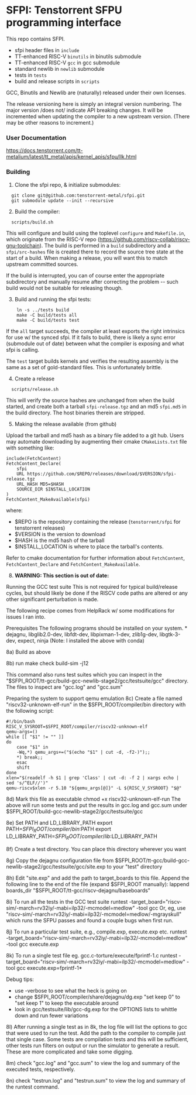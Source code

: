 SFPI: Tenstorrent SFPU programming interface
============================================

This repo contains SFPI.

* sfpi header files in `include`
* TT-enhanced RISC-V `binutils` in binutils submodule
* TT-enhanced RISC-V `gcc` in gcc submodule
* standard newlib in `newlib` submodule
* tests in `tests`
* build and release scripts in `scripts`

GCC, Binutils and Newlib are (naturally) released under their own licenses.

The release versioning here is simply an integral version
numbering. The major version /does not/ indicate API breaking
changes. It will be incremented when updating the compiler to a new
upstream version. (There may be other reasons to increment.)

### User Documentation

https://docs.tenstorrent.com/tt-metalium/latest/tt_metal/apis/kernel_apis/sfpu/llk.html

### Building
1) Clone the sfpi repo, & initialize submodules:
```
  git clone git@github.com:tenstorrent-metal/sfpi.git
  git submodule update --init --recursive
```

2) Build the compiler:
```
  scripts/build.sh
```

  This will configure and build using the toplevel `configure` and
  `Makefile.in`, which originate from the RISC-V repo
  (https://github.com/riscv-collab/riscv-gnu-toolchain). The build is
  performed in a `build` subdirectory and a `sfpi/src-hashes` file is
  created there to record the source tree state at the start of a
  build. When making a release, you will want this to match upstream
  committed sources.

  If the build is interrupted, you can of course enter the appropriate
  subdirectory and manually resume after correcting the problem --
  such build would not be suitable for releasing though.

3) Build and running the sfpi tests:

```
    ln -s ../tests build
    make -C build/tests all
    make -C build/tests test
```

  If the `all` target succeeds, the compiler at least exports the
  right intrinsics for use w/ the synced sfpi. If it fails to build,
  there is likely a sync error (submodule out of date) between what
  the compiler is exposing and what sfpi is calling.

  The `test` target builds kernels and verifies the resulting assembly
  is the same as a set of gold-standard files. This is unfortunately brittle.

4) Create a release
```
  scripts/release.sh
```

  This will verify the source hashes are unchanged from when the build
  started, and create both a tarball `sfpi-release.tgz` and an md5
  `sfpi.md5` in the build directory. The host binaries therein are stripped.

5) Making the release available (from github)

  Upload the tarball and md5 hash as a binary file added to a git
  hub. Users may automate downloading by augmenting their cmake `CMakeLists.txt` file with something like:
```
include(FetchContent)
FetchContent_Declare(
    sfpi
    URL https://github.com/$REPO/releases/download/$VERSION/sfpi-release.tgz
    URL_HASH MD5=$HASH
    SOURCE_DIR $INSTALL_LOCATION
)
FetchContent_MakeAvailable(sfpi)
```

where:
* $REPO is the repository containing the release (`tenstorrent/sfpi` for tenstorrent releases)
* $VERSION is the version to download
* $HASH is the md5 hash of the tarball
* $INSTALL_LOCATION is where to place the tarball's contents.

Refer to cmake documentation for further information about
`FetchContent`, `FetchContent_Declare` and
`FetchContent_MakeAvailable`.

8) **WARNING: This section is out of date:**

  Running the GCC test suite
  This is not required for typical build/release cycles, but should likely be
  done if the RISCV code paths are altered or any other significant
  perturbation is made.

  The following recipe comes from HelpRack w/ some modifications for issues I
  ran into.

  Prerequisites
  The following programs should be installed on your system.
    * dejagnu, libglib2.0-dev, libfdt-dev, libpixman-1-dev, zlib1g-dev, libgtk-3-dev, expect, ninja
  (Note: I installed the above with conda)

8a) Build as above

8b) run
   make check build-sim -j12

This command also runs test suites which you can inspect in the "$SFPI_ROOT/tt-gcc/build-gcc-newlib-stage2/gcc/testsuite/gcc" directory. The files to inspect are "gcc.log" and "gcc.sum"

Preparing the system to support qemu emulation
8c) Create a file named "riscv32-unknown-elf-run" in the $SFPI_ROOT/compiler/bin
directory with the following script:

```
#!/bin/bash
RISC_V_SYSROOT=$SFPI_ROOT/compiler/riscv32-unknown-elf
qemu-args=()
while [[ "$1" != "" ]]
do
    case "$1" in
    -Wq,*) qemu_args+=("$(echo "$1" | cut -d, -f2-)");;
    *) break;;
    esac
    shift
done
xlen="$(readelf -h $1 | grep 'Class' | cut -d: -f 2 | xargs echo |
sed 's/^ELF//')"
qemu-riscv$xlen -r 5.10 "${qemu_args[@]}" -L ${RISC_V_SYSROOT} "$@"
```

8d) Mark this file as executable
  chmod +x riscv32-unknown-elf-run
The above will run some tests and put the results in gcc.log and gcc.sum under $SFPI_ROOT/build-gcc-newlib-stage2/gcc/testsuite/gcc

8e) Set PATH and LD_LIBRARY_PATH
  export PATH=$SFPI_ROOT/compiler/bin:$PATH
  export LD_LIBRARY_PATH=$SFPI_ROOT/compiler/lib:$LD_LIBRARY_PATH

8f) Create a test directory. You can place this directory wherever you want

8g) Copy the dejagnu configuration file from $SFPI_ROOT/tt-gcc/build-gcc-newlib-stage2/gcc/testsuite/gcc/site.exp to your "test" directory

8h) Edit "site.exp" and add the path to target_boards to this file. Append the following line to the
end of the file (expand $SFPI_ROOT manually):
  lappend boards_dir "$SFPI_ROOT/tt-gcc/riscv-dejagnu/baseboards"

8i) To run all the tests in the GCC test suite
  runtest -target_board="riscv-sim/-march=rv32iy/-mabi=ilp32/-mcmodel=medlow" -tool gcc
Or, eg, use "riscv-sim/-march=rv32iy/-mabi=ilp32/-mcmodel=medlow/-mgrayskull"
which runs the SFPU passes and found a couple bugs when first run.

8j) To run a particular test suite, e.g., compile.exp, execute.exp etc.
  runtest -target_board="riscv-sim/-march=rv32iy/-mabi=ilp32/-mcmodel=medlow" -tool gcc execute.exp

8k) To run a single test file eg. gcc.c-torture/execute/fprintf-1.c
  runtest -target_board="riscv-sim/-march=rv32iy/-mabi=ilp32/-mcmodel=medlow" -tool gcc execute.exp=fprintf-1*

Debug tips:
 - use -verbose to see what the heck is going on
 - change $SFPI_ROOT/compiler/share/dejagnu/dg.exp "set keep 0" to "set keep 1" to keep the executable around
 - look in gcc/testsuite/lib/gcc-dg.exp for the OPTIONS lists to whittle down
   and run fewer variations

8l) After running a single test as in 8k, the log file will list the options
to gcc that were used to run the test.  Add the path to the compiler to
compile just that single case.  Some tests are compilation tests and this will
be sufficient, other tests run filters on output or run the simulator to
generate a result.  These are more complicated and take some digging.

8m) check "gcc.log" and "gcc.sum" to view the log and summary of the executed tests, respectively.

8n) check "testrun.log" and "testrun.sum" to view the log and summary of the runtest command.

